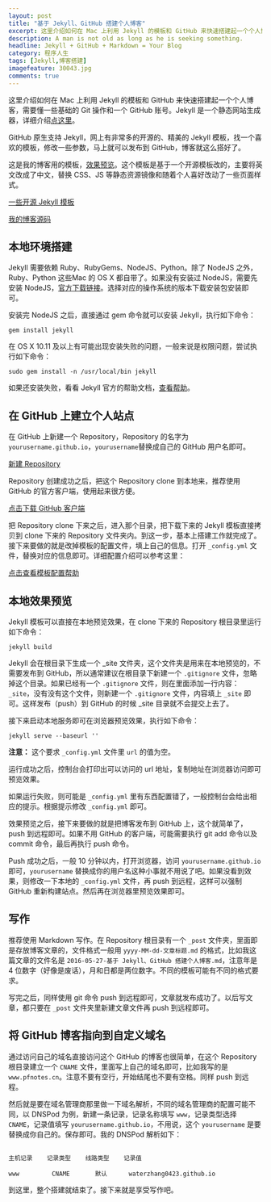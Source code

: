 ```yaml
---
layout: post
title: "基于 Jekyll、GitHub 搭建个人博客"
excerpt: 这里介绍如何在 Mac 上利用 Jekyll 的模板和 GitHub 来快速搭建起一个个人博客，需要懂一些基础的 Git 操作和一个 GitHub 账号。Jekyll 是一个静态网站生成器。GitHub 原生支持 Jekyll，网上有非常多的开源的、精美的 Jekyll 模板，找一个喜欢的模板，修改一些参数，马上就可以发布到 GitHub，博客就这么搭好了。GitHub 原生支持 Jekyll，网上有非常多的开源的、精美的 Jekyll 模板，找一个喜欢的模板，修改一些参数，马上就可以发布到 GitHub，博客就这么搭好了。
description: A man is not old as long as he is seeking something.
headline: Jekyll + GitHub + Markdown = Your Blog
category: 程序人生
tags: [Jekyll,博客搭建]
imagefeature: 30043.jpg
comments: true
---
```


这里介绍如何在 Mac 上利用 Jekyll 的模板和 GitHub 来快速搭建起一个个人博客，需要懂一些基础的 Git 操作和一个 GitHub 账号。Jekyll 是一个静态网站生成器，详细介绍[点这里](http://jekyllrb.com)。

GitHub 原生支持 Jekyll，网上有非常多的开源的、精美的 Jekyll 模板，找一个喜欢的模板，修改一些参数，马上就可以发布到 GitHub，博客就这么搭好了。

这是我的博客用的模板，[效果预览](http://www.pfnotes.cn)。这个模板是基于一个开源模板改的，主要将英文改成了中文，替换 CSS、JS 等静态资源镜像和随着个人喜好改动了一些页面样式。

[一些开源 Jekyll 模板](https://github.com/jekyll/jekyll/wiki/sites)

[我的博客源码](https://github.com/waterzhang0423/waterzhang0423.github.io)

## 本地环境搭建

Jekyll 需要依赖 Ruby、RubyGems、NodeJS、Python。除了 NodeJS 之外，Ruby、Python 这些Mac 的 OS X 都自带了。如果没有安装过 NodeJS，需要先安装 NodeJS，[官方下载链接](https://nodejs.org/en/download/)。选择对应的操作系统的版本下载安装包安装即可。

安装完 NodeJS 之后，直接通过 gem 命令就可以安装 Jekyll，执行如下命令：

`gem install jekyll`

在 OS X 10.11 及以上有可能出现安装失败的问题，一般来说是权限问题，尝试执行如下命令：

`sudo gem install -n /usr/local/bin jekyll`

如果还安装失败，看看 Jekyll 官方的帮助文档，[查看帮助](https://jekyllrb.com/docs/troubleshooting/)。

## 在 GitHub 上建立个人站点

在 GitHub 上新建一个 Repository，Repository 的名字为 `yourusername.github.io`，`yourusername`替换成自己的 GitHub 用户名即可。

[新建 Repository](https://github.com/new)

Repository 创建成功之后，把这个 Repository clone 到本地来，推荐使用 GitHub 的官方客户端，使用起来很方便。

[点击下载  GitHub 客户端](https://desktop.github.com)

把 Repository clone 下来之后，进入那个目录，把下载下来的 Jekyll 模板直接拷贝到 clone 下来的 Repository 文件夹内。到这一步，基本上搭建工作就完成了。接下来要做的就是改掉模板的配置文件，填上自己的信息。打开 `_config.yml` 文件，替换对应的信息即可。详细配置介绍可以参考这里：

[点击查看模板配置帮助](https://github.com/hmfaysal/hmfaysal-omega-theme)

## 本地效果预览

Jekyll 模板可以直接在本地预览效果，在 clone 下来的 Repository 根目录里运行如下命令：

`jekyll build`

Jekyll 会在根目录下生成一个 _site 文件夹，这个文件夹是用来在本地预览的，不需要发布到 GitHub，所以通常建议在根目录下新建一个 `.gitignore` 文件，忽略掉这个目录。如果已经有一个 `.gitignore` 文件，则在里面添加一行内容：`_site`，没有没有这个文件，则新建一个 `.gitignore` 文件，内容填上 `_site` 即可。这样发布（push）到 GitHub 的时候 _site 目录就不会提交上去了。

接下来启动本地服务即可在浏览器预览效果，执行如下命令：

`jekyll serve --baseurl ''`

**注意：** 这个要求 `_config.yml` 文件里 `url` 的值为空。

运行成功之后，控制台会打印出可以访问的 url 地址，复制地址在浏览器访问即可预览效果。

如果运行失败，则可能是 `_config.yml` 里有东西配置错了，一般控制台会给出相应的提示。根据提示修改 `_config.yml` 即可。

效果预览之后，接下来要做的就是把博客发布到 GitHub 上，这个就简单了，push 到远程即可。如果不用 GitHub 的客户端，可能需要执行 git add 命令以及 commit 命令，最后再执行 push 命令。

Push 成功之后，一般 10 分钟以内，打开浏览器，访问 `yourusername.github.io` 即可，`yourusername` 替换成你的用户名这种小事就不用说了吧。如果没看到效果，则修改一下本地的 `_config.yml` 文件，再 push 到远程，这样可以强制 GitHub 重新构建站点。然后再在浏览器里预览效果即可。

## 写作

推荐使用 Markdown 写作。在 Repository 根目录有一个 `_post` 文件夹，里面即是存放博客文章的，文件格式一般用 `yyyy-MM-dd-文章标题.md` 的格式，比如我这篇文章的文件名是 `2016-05-27-基于 Jekyll、GitHub 搭建个人博客.md`，注意年是 4 位数字（好像是废话），月和日都是两位数字。不同的模板可能有不同的格式要求。

写完之后，同样使用 git 命令 push 到远程即可，文章就发布成功了。以后写文章，都只要在 `_post` 文件夹里新建文章文件再 push 到远程即可。

## 将 GitHub 博客指向到自定义域名

通过访问自己的域名直接访问这个 GitHub 的博客也很简单，在这个 Repository 根目录建立一个 `CNAME` 文件，里面写上自己的域名即可，比如我写的是 `www.pfnotes.cn`。注意不要有空行，开始结尾也不要有空格。同样 push 到远程。

然后就是要在域名管理商那里做一下域名解析，不同的域名管理商的配置可能不同，以 DNSPod 为例，新建一条记录，记录名称填写 `www`，记录类型选择 `CNAME`，记录值填写 `yourusername.github.io`，不用说，这个 `yourusername` 是要替换成你自己的。保存即可。我的 DNSPod 解析如下：

```

主机记录    记录类型    线路类型    记录值

www         CNAME       默认      waterzhang0423.github.io

```

到这里，整个搭建就结束了。接下来就是享受写作吧。